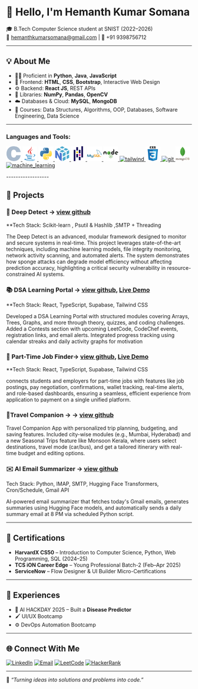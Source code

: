 
# 👋 Hello, I'm Hemanth Kumar Somana

🎓 B.Tech Computer Science student at SNIST (2022–2026)  
📧 hemanthkumarsomana@gmail.com | 📱 +91 9398756712

---

## 💡 About Me

- 👨‍💻 Proficient in **Python**, **Java**, **JavaScript**
- 🎨 Frontend: **HTML**, **CSS**, **Bootstrap**, Interactive Web Design
- ⚙️ Backend: **React JS**, REST APIs
- 🧠 Libraries: **NumPy**, **Pandas**, **OpenCV**
- ☁️ Databases & Cloud: **MySQL**, **MongoDB**
- 📘 Courses: Data Structures, Algorithms, OOP, Databases, Software Engineering, Data Science

---
<h3 align="left">Languages and Tools:</h3>
<p align="left"> 
  <a href="https://www.cprogramming.com/" target="_blank" rel="noreferrer">
    <img src="https://raw.githubusercontent.com/devicons/devicon/master/icons/c/c-original.svg" alt="c" width="40" height="40"/>
  </a>
  <a href="https://www.java.com" target="_blank" rel="noreferrer">
    <img src="https://raw.githubusercontent.com/devicons/devicon/master/icons/java/java-original.svg" alt="java" width="40" height="40"/>
  </a>
  <a href="https://www.python.org" target="_blank" rel="noreferrer">
    <img src="https://raw.githubusercontent.com/devicons/devicon/master/icons/python/python-original.svg" alt="python" width="40" height="40"/>
  </a>
  <a href="https://numpy.org/" target="_blank" rel="noreferrer">
    <img src="https://raw.githubusercontent.com/devicons/devicon/master/icons/numpy/numpy-original.svg" alt="numpy" width="40" height="40"/>
  </a>
  <a href="https://pandas.pydata.org/" target="_blank" rel="noreferrer">
    <img src="https://raw.githubusercontent.com/devicons/devicon/master/icons/pandas/pandas-original.svg" alt="pandas" width="40" height="40"/>
  </a>
  <a href="https://www.mysql.com/" target="_blank" rel="noreferrer">
    <img src="https://raw.githubusercontent.com/devicons/devicon/master/icons/mysql/mysql-original-wordmark.svg" alt="mysql" width="40" height="40"/>
  </a>
  <a href="https://nodejs.org" target="_blank" rel="noreferrer">
    <img src="https://raw.githubusercontent.com/devicons/devicon/master/icons/nodejs/nodejs-original-wordmark.svg" alt="nodejs" width="40" height="40"/>
  </a>
  <a href="https://tailwindcss.com/" target="_blank" rel="noreferrer">
    <img src="https://www.vectorlogo.zone/logos/tailwindcss/tailwindcss-icon.svg" alt="tailwind" width="40" height="40"/>
  </a>
  <a href="https://www.w3schools.com/css/" target="_blank" rel="noreferrer">
    <img src="https://raw.githubusercontent.com/devicons/devicon/master/icons/css3/css3-original-wordmark.svg" alt="css3" width="40" height="40"/>
  </a>
  <a href="https://git-scm.com/" target="_blank" rel="noreferrer">
    <img src="https://www.vectorlogo.zone/logos/git-scm/git-scm-icon.svg" alt="git" width="40" height="40"/>
  </a>
  <a href="https://www.mongodb.com/" target="_blank" rel="noreferrer">
    <img src="https://raw.githubusercontent.com/devicons/devicon/master/icons/mongodb/mongodb-original-wordmark.svg" alt="mongodb" width="40" height="40"/>
  </a>
  <a href="https://scikit-learn.org/" target="_blank" rel="noreferrer">
    <img src="https://upload.wikimedia.org/wikipedia/commons/0/05/Scikit_learn_logo_small.svg" alt="machine_learning" width="40" height="40"/>
  </a>
</p>
------------------

## 🚀 Projects

### 🔐 Deep Detect -> [view github](https://github.com/Hemanth-Kumar-Somana/Deep_Detect)
**Tech Stack: Scikit-learn , Psutil & Hashlib ,SMTP + Threading

The Deep Detect is an advanced, modular framework designed to monitor and secure systems in real-time. This project leverages state-of-the-art techniques, including machine learning models, file integrity monitoring, network activity scanning, and automated alerts. The system demonstrates how sponge attacks can degrade model efficiency without affecting prediction accuracy, highlighting a critical security vulnerability in resource-constrained AI systems. 


### 📚 DSA Learning Portal -> [view github](https://github.com/Hemanth-Kumar-Somana/DSA-learning-portal),  [Live Demo](https://dsa-learning-portal.vercel.app/)
**Tech Stack: React, TypeScript, Supabase, Tailwind CSS

Developed a DSA Learning Portal with structured modules covering Arrays, Trees, Graphs, and more through theory, quizzes, and coding challenges. Added a Contests section with upcoming LeetCode, CodeChef events, registration links, and email alerts. Integrated progress tracking using calendar streaks and daily activity graphs for motivation


### 💼 Part-Time Job Finder-> [view github](https://github.com/Hemanth-Kumar-Somana/Part-Time-Job-FInder-For-Student),  [Live Demo](https://part-time-job-finder-for-students.vercel.app/)
**Tech Stack: React, TypeScript, Supabase, Tailwind CSS

connects students and employers for part-time jobs with features like job postings, pay negotiation, confirmations, wallet tracking, real-time alerts, and role-based dashboards, ensuring a seamless, efficient experience from application to payment on a single unified platform.

### 🧳Travel Companion -> -> [view github](https://github.com/Hemanth-Kumar-Somana/SmartTrip-Your-Complete-Travel-Companion)
Travel Companion App with personalized trip planning, budgeting, and saving features. Included city-wise modules (e.g., Mumbai, Hyderabad) and a new Seasonal Trips feature like Monsoon Kerala, where users select destinations, travel mode (car/bus), and get a tailored itinerary with real-time budget and editing options.

### ✉️ AI Email Summarizer -> [view github](https://github.com/Hemanth-Kumar-Somana/Camer-Detection-using-AI)
Tech Stack: Python, IMAP, SMTP, Hugging Face Transformers, Cron/Schedule, Gmail API

AI-powered email summarizer that fetches today's Gmail emails, generates summaries using Hugging Face models, and automatically sends a daily summary email at 8 PM via scheduled Python script.


---

## 🏅 Certifications

- **HarvardX CS50** – Introduction to Computer Science, Python, Web Programming, SQL (2024–25)
- **TCS iON Career Edge** – Young Professional Batch-2 (Feb–Apr 2025)
- **ServiceNow** – Flow Designer & UI Builder Micro-Certifications

---

## 🎯 Experiences

- 🤖 AI HACKDAY 2025 – Built a **Disease Predictor**
- 🖌️ UI/UX Bootcamp  
- ⚙️ DevOps Automation Bootcamp

---

## 🌐 Connect With Me

[![LinkedIn](https://img.shields.io/badge/LinkedIn-blue?style=for-the-badge&logo=linkedin)](https://www.linkedin.com/in/hemanth-kumar-somana-2029b5212/)
[![Email](https://img.shields.io/badge/Gmail-red?style=for-the-badge&logo=gmail)](mailto:hemanthkumarsomana@gmail.com)
[![LeetCode](https://img.shields.io/badge/LeetCode-yellow?style=for-the-badge&logo=leetcode)](https://leetcode.com/u/SOMANA_HEMANTH_KUMAR/)
[![HackerRank](https://img.shields.io/badge/HackerRank-2EC866?style=for-the-badge&logo=hackerrank)]([https://www.hackerrank.com/profile/22311a05fy1])

---

📌 _“Turning ideas into solutions and problems into code.”_
